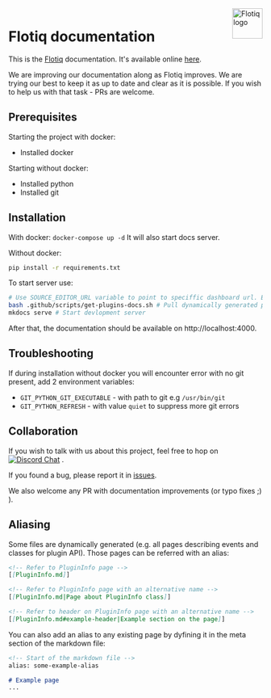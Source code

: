 <a href="https://flotiq.com/">
    <img src="https://editor.flotiq.com/images/fq-logo.svg" alt="Flotiq logo" title="Flotiq" align="right" height="60" />
</a>

Flotiq documentation
========================

This is the [Flotiq](https://flotiq.com) documentation. It's available online [here](https://flotiq.com/docs/). 

We are improving our documentation along as Flotiq improves. We are trying our best to keep it as up to date and clear as it is possible. If you wish to help us with that task - PRs are welcome.

## Prerequisites

Starting the project with docker:
* Installed docker

Starting without docker:
* Installed python
* Installed git


## Installation

With docker:
`docker-compose up -d`
It will also start docs server.

Without docker:
```bash
pip install -r requirements.txt
```

To start server use:

```bash
# Use SOURCE_EDITOR_URL variable to point to speciffic dashboard url. By default, SOURCE_EDITOR_URL=https://editor.flotiq.com is used.
bash .github/scripts/get-plugins-docs.sh # Pull dynamically generated plugin docs. 
mkdocs serve # Start devlopment server
```

After that, the documentation should be available on http://localhost:4000.

## Troubleshooting 

If during installation without docker you will encounter error with no git present, add 2 environment variables:
* `GIT_PYTHON_GIT_EXECUTABLE` - with path to git e.g `/usr/bin/git`
* `GIT_PYTHON_REFRESH` - with value `quiet` to suppress more git errors


## Collaboration

If you wish to talk with us about this project, feel free to hop on [![Discord Chat](https://img.shields.io/discord/682699728454025410.svg)](https://discord.gg/FwXcHnX)  .
   
If you found a bug, please report it in [issues](https://github.com/flotiq/flotiq-docs/issues).

We also welcome any PR with documentation improvements (or typo fixes ;) ).

## Aliasing
Some files are dynamically generated (e.g. all pages describing events and classes for plugin API). Those pages can be referred with an alias:

```md
<!-- Refer to PluginInfo page -->
[[PluginInfo.md]] 

<!-- Refer to PluginInfo page with an alternative name -->
[[PluginInfo.md|Page about PluginInfo class]] 

<!-- Refer to header on PluginInfo page with an alternative name -->
[[PluginInfo.md#example-header|Example section on the page]]
```

You can also add an alias to any existing page by dyfining it in the meta section of the markdown file:

```md
<!-- Start of the markdown file -->
alias: some-example-alias

# Example page
...
```